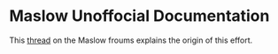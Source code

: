 # Maslow Unoffocial Documentation

This [thread](https://forums.maslowcnc.com/t/documenting-maslow-what-am-i-missing/13537/9) on the Maslow froums explains the origin of this effort.
